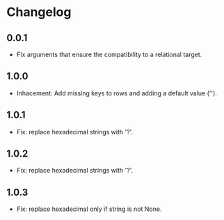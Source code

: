 # Changelog

## 0.0.1
  * Fix arguments that ensure the compatibility to a relational target.

## 1.0.0
  * Inhacement: Add missing keys to rows and adding a default value ('').

## 1.0.1
  * Fix: replace hexadecimal strings with '?'.

## 1.0.2
  * Fix: replace hexadecimal strings with '?'.

## 1.0.3
  * Fix: replace hexadecimal only if string is not None.